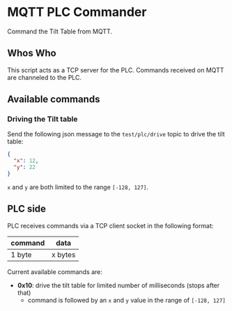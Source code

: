 # MQTT PLC Commander

Command the Tilt Table from MQTT.

## Whos Who

This script acts as a TCP server for the PLC. Commands received on MQTT are channeled to the PLC.

## Available commands

### Driving the Tilt table

Send the following json message to the `test/plc/drive` topic to drive the tilt table:

```json
{
  "x": 12,
  "y": 22
}
```

`x` and `y` are both limited to the range `[-128, 127]`.

## PLC side

PLC receives commands via a TCP client socket in the following format:

| command | data |
| --- | --- |
| 1 byte | x bytes |

Current available commands are:

* **0x10**: drive the tilt table for limited number of milliseconds (stops after that)
  * command is followed by an `x` and `y` value in the range of `[-128, 127]`
